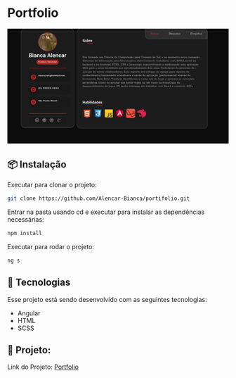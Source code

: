 # Portfolio

![Design preview for the Social links profile coding challenge](./template.png)

## 📦 Instalação

Executar para clonar o projeto:

```bash
git clone https://github.com/Alencar-Bianca/portifolio.git
```

Entrar na pasta usando cd e executar para instalar as dependências necessárias:

```bash
npm install
```
Executar para rodar o projeto:

```bash
ng s 
```

## 🚀 Tecnologias

Esse projeto está sendo desenvolvido com as seguintes tecnologias:

- Angular
- HTML
- SCSS

## 🚧 Projeto:

Link do Projeto: [Portfolio](https://portfolio-alencar.netlify.app/)

